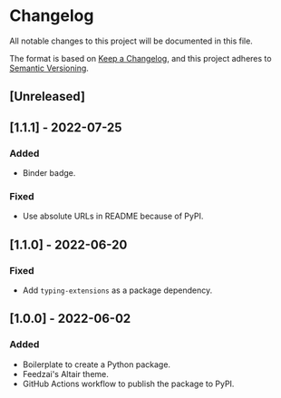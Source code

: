 # Changelog

All notable changes to this project will be documented in this file.

The format is based on [Keep a Changelog](https://keepachangelog.com/en/1.0.0/), and this project adheres to [Semantic Versioning](https://semver.org/spec/v2.0.0.html).

## [Unreleased]

## [1.1.1] - 2022-07-25

### Added

- Binder badge.

### Fixed

- Use absolute URLs in README because of PyPI.

## [1.1.0] - 2022-06-20

### Fixed

- Add `typing-extensions` as a package dependency.

## [1.0.0] - 2022-06-02

### Added

- Boilerplate to create a Python package.
- Feedzai's Altair theme.
- GitHub Actions workflow to publish the package to PyPI.
